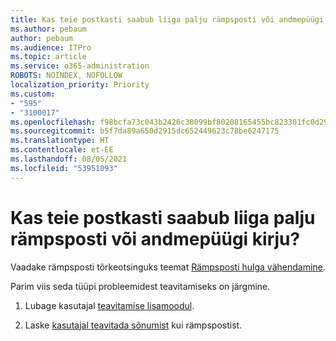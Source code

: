 ```yaml
---
title: Kas teie postkasti saabub liiga palju rämpsposti või andmepüügi kirju?
ms.author: pebaum
author: pebaum
ms.audience: ITPro
ms.topic: article
ms.service: o365-administration
ROBOTS: NOINDEX, NOFOLLOW
localization_priority: Priority
ms.custom:
- "595"
- "3100017"
ms.openlocfilehash: f98bcfa73c043b2426c38099bf80208165455bc823301fc0d296cc32200e539a
ms.sourcegitcommit: b5f7da89a650d2915dc652449623c78be6247175
ms.translationtype: HT
ms.contentlocale: et-EE
ms.lasthandoff: 08/05/2021
ms.locfileid: "53951093"
---
```

# <a name="are-you-getting-too-much-spam-or-phish-in-your-mailbox"></a>Kas teie postkasti saabub liiga palju rämpsposti või andmepüügi kirju?

Vaadake rämpsposti tõrkeotsinguks teemat [Rämpsposti hulga vähendamine](https://docs.microsoft.com/microsoft-365/security/office-365-security/anti-spam-protection).
  
Parim viis seda tüüpi probleemidest teavitamiseks on järgmine.
  
1. Lubage kasutajal [teavitamise lisamoodul](https://docs.microsoft.com/microsoft-365/security/office-365-security/enable-the-report-message-add-in).

2. Laske [kasutajal teavitada sõnumist](https://support.office.com/article/b5caa9f1-cdf3-4443-af8c-ff724ea719d2) kui rämpspostist.
